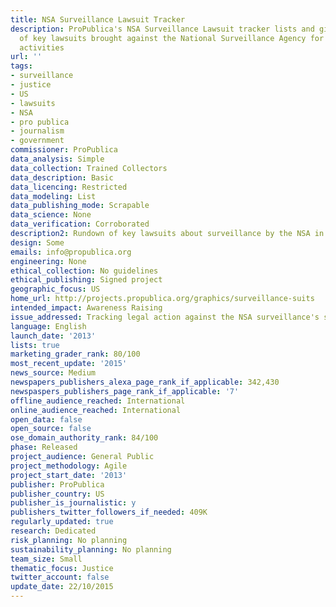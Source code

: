 ```yaml
---
title: NSA Surveillance Lawsuit Tracker
description: ProPublica's NSA Surveillance Lawsuit tracker lists and gives that status
  of key lawsuits brought against the National Surveillance Agency for their surveillance
  activities
url: ''
tags:
- surveillance
- justice
- US
- lawsuits
- NSA
- pro publica
- journalism
- government
commissioner: ProPublica
data_analysis: Simple
data_collection: Trained Collectors
data_description: Basic
data_licencing: Restricted
data_modeling: List
data_publishing_mode: Scrapable
data_science: None
data_verification: Corroborated
description2: Rundown of key lawsuits about surveillance by the NSA in the US.
design: Some
emails: info@propublica.org
engineering: None
ethical_collection: No guidelines
ethical_publishing: Signed project
geographic_focus: US
home_url: http://projects.propublica.org/graphics/surveillance-suits
intended_impact: Awareness Raising
issue_addressed: Tracking legal action against the NSA surveillance's system
language: English
launch_date: '2013'
lists: true
marketing_grader_rank: 80/100
most_recent_update: '2015'
news_source: Medium
newspapers_publishers_alexa_page_rank_if_applicable: 342,430
newspaspers_publishers_page_rank_if_applicable: '7'
offline_audience_reached: International
online_audience_reached: International
open_data: false
open_source: false
ose_domain_authority_rank: 84/100
phase: Released
project_audience: General Public
project_methodology: Agile
project_start_date: '2013'
publisher: ProPublica
publisher_country: US
publisher_is_journalistic: y
publishers_twitter_followers_if_needed: 409K
regularly_updated: true
research: Dedicated
risk_planning: No planning
sustainability_planning: No planning
team_size: Small
thematic_focus: Justice
twitter_account: false
update_date: 22/10/2015
---
```

